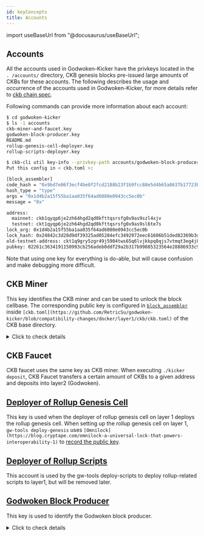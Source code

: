 ```yaml
---
id: keyConcepts
title: Accounts
---
```

import useBaseUrl from "@docusaurus/useBaseUrl";

## Accounts

All the accounts used in Godwoken-Kicker have the privkeys located in the `. /accounts/` directory, CKB genesis blocks pre-issued large amounts of CKBs for these accounts. The following describes the usage and occurrence of the accounts used in Godwoken-Kicker, for more details refer to [ckb chain spec](https://github.com/RetricSu/godwoken-kicker/blob/compatibility-changes/docker/layer1/ckb/specs/dev.toml). 

Following commands can provide more information about each account:

```bash
$ cd godwoken-kicker
$ ls -1 accounts
ckb-miner-and-faucet.key
godwoken-block-producer.key
README.md
rollup-genesis-cell-deployer.key
rollup-scripts-deployer.key

$ ckb-cli util key-info --privkey-path accounts/godwoken-block-producer.key
Put this config in < ckb.toml >:

[block_assembler]
code_hash = "0x9bd7e06f3ecf4be0f2fcd2188b23f1b9fcc88e5d4b65a8637b17723bbda3cce8"
hash_type = "type"
args = "0x1d4b2a15f55ba1aa035f64ad6080e0943cc5ec0b"
message = "0x"

address:
  mainnet: ckb1qyqp6je2zh64hgd2qd0kfttqsrsfg0x9as9szl4xjv
  testnet: ckt1qyqp6je2zh64hgd2qd0kfttqsrsfg0x9as9sl6te7s
lock_arg: 0x1d4b2a15f55ba1aa035f64ad6080e0943cc5ec0b
lock_hash: 0x24842c3d28d9df39325ad05284efc3492972eec61606b51ded82369b3de72f04
old-testnet-address: ckt1q9gry5zgr49j5904tws65q6lvjkkpq8qjs7vtmqt3eg4j8
pubkey: 02261c3634191150993cb256adeb0ddf29a2b317b99885323564e28886933c9099
```

Note that using one key for everything is do-able, but will cause confusion and make debugging more difficult.

## CKB Miner

This key identifies the CKB miner and can be used to unlock the block cellbase. The corresponding public key is configured in [`block_assembler`](https://github.com/RetricSu/godwoken-kicker/blob/compatibility-changes/docker/layer1/ckb/ckb.toml#L143-L147) inside `[ckb.toml](https://github.com/RetricSu/godwoken-kicker/blob/compatibility-changes/docker/layer1/ckb/ckb.toml)` of the CKB base directory.

<details><summary>Click to check details</summary>

```bash
$ cd godwoken-kicker/docker/layer1/ckb/
$ cat ckb.toml
# Config generated by `ckb init --chain dev`

data_dir = "data"

[chain]
# Choose the kind of chains to run, possible values:
# - { file = "specs/dev.toml" }
# - { bundled = "specs/testnet.toml" }
# - { bundled = "specs/mainnet.toml" }
spec = { file = "specs/dev.toml" }

[logger]
filter = "info"
color = true
log_to_file = true
log_to_stdout = true

[sentry]
# set to blank to disable sentry error collection
dsn = ""
# if you are willing to help us to improve,
# please leave a way to contact you when we have troubles to reproduce the errors.
# org_contact = ""

# # **Experimental** Monitor memory changes.
# [memory_tracker]
# # Seconds between checking the process, 0 is disable, default is 0.
# interval = 600

[db]
# The capacity of RocksDB cache, which caches uncompressed data blocks, indexes and filters, default is 128MB.
# Rocksdb will automatically create and use an 8MB internal cache if you set this value to 0.
# To turning off cache, you need to set this value to 0 and set `no_block_cache = true` in the options_file,
# however, we strongly discourage this setting, it may lead to severe performance degradation.
cache_size = 134217728

# Provide an options file to tune RocksDB for your workload and your system configuration.
# More details can be found in [the official tuning guide](https://github.com/facebook/rocksdb/wiki/RocksDB-Tuning-Guide).
options_file = "default.db-options"

[network]
listen_addresses = ["/ip4/0.0.0.0/tcp/8115"]
### Specify the public and routable network addresses
# public_addresses = []

# Node connects to nodes listed here to discovery other peers when there's no local stored peers.
# When chain.spec is changed, this usually should also be changed to the bootnodes in the new chain.
bootnodes = []

### Whitelist-only mode
# whitelist_only = false
### Whitelist peers connecting from the given IP addresses
# whitelist_peers = []
### Enable `SO_REUSEPORT` feature to reuse port on Linux, not supported on other OS yet
# reuse_port_on_linux = true

max_peers = 125
max_outbound_peers = 8
# 2 minutes
ping_interval_secs = 120
# 20 minutes
ping_timeout_secs = 1200
connect_outbound_interval_secs = 15
# If set to true, try to register upnp
upnp = false
# If set to true, network service will add discovered local address to peer store, it's helpful for private net development
discovery_local_address = true
# If set to true, random cleanup when there are too many inbound nodes
# Ensure that itself can continue to serve as a bootnode node
bootnode_mode = false

[rpc]
# By default RPC only binds to localhost, thus it only allows accessing from the same machine.
#
# Allowing arbitrary machines to access the JSON-RPC port is dangerous and strongly discouraged.
# Please strictly limit the access to only trusted machines.
listen_address = "0.0.0.0:8114"

# Default is 10MiB = 10 * 1024 * 1024
max_request_body_size = 10485760

# List of API modules: ["Net", "Pool", "Miner", "Chain", "Stats", "Subscription", "Experiment", "Debug"]
modules = ["Net", "Pool", "Miner", "Chain", "Stats", "Subscription", "Experiment", "Debug"]

reject_ill_transactions = true

# By default deprecated rpc methods are disabled.
enable_deprecated_rpc = false

[tx_pool]
max_mem_size = 20_000_000 # 20mb
max_cycles = 200_000_000_000
min_fee_rate = 1_000 # shannons/KB
max_tx_verify_cycles = 70_000_000
max_ancestors_count = 25

[store]
header_cache_size          = 4096
cell_data_cache_size       = 128
block_proposals_cache_size = 30
block_tx_hashes_cache_size = 30
block_uncles_cache_size    = 30

# [notifier]
# # Execute command when the new tip block changes, first arg is block hash.
# new_block_notify_script = "your_new_block_notify_script.sh"
# # Execute command when node received an network alert, first arg is alert message string.
# network_alert_notify_script = "your_network_alert_notify_script.sh"

# Set the lock script to protect mined CKB.
#
# CKB uses CS architecture for miner. Miner process (ckb miner) gets block
# template from the Node process (ckb run) via RPC. Thus the lock script is
# configured in ckb.toml instead of ckb-miner.toml, and the config takes effect
# after restarting Node process.
#
# The `code_hash` identifies different cryptography algorithm. Read the manual
# of the lock script provider about how to generate this config.
#
# CKB provides an secp256k1 implementation, it requires a hash on the
# compressed public key. The hash algorithm is blake2b, with personal
# "ckb-default-hash". The first 160 bits (20 bytes) are used as the only arg.
#
# You can use any tool you trust to generate a Bitcoin private key and public
# key pair, which can be used in CKB as well. CKB CLI provides the function for
# you to convert the public key into block assembler configuration parameters.
#
# Here is an example using ckb-cli to generate an account, this command will
# print the block assembler args(lock_arg) to screen:
#
#     ckb-cli account new
#
# If you already have a raw secp256k1 private key, you can get the lock_arg by:
#
#     ckb-cli util key-info --privkey-path <privkey-path>
#
# The command `ckb init` also accepts options to generate the block assembler
# directly. See `ckb init --help` for details.
#
#     ckb init <lock_arg>
#
# secp256k1_blake160_sighash_all example:
[block_assembler]
code_hash = "0x9bd7e06f3ecf4be0f2fcd2188b23f1b9fcc88e5d4b65a8637b17723bbda3cce8"
args = "0xa1db2eef3f29f3ef6f86c8d2a0772c705c449f4a"
hash_type = "type"
message = "0x"
```
</details>

## CKB Faucet

CKB faucet uses the same key as CKB miner. When executing `./kicker deposit`, CKB Faucet transfers a certain amount of CKBs to a given address and deposits into layer2 (Godwoken).

## [Deployer of Rollup Genesis Cell](https://github.com/RetricSu/godwoken-kicker/blob/compatibility-changes/accounts/godwoken-block-producer.key)

This key is used when the deployer of rollup genesis cell on layer 1 deploys the rollup genesis cell. When setting up the rollup genesis cell on layer 1, `gw-tools deploy-genesis` uses `[Omnilock](https://blog.cryptape.com/omnilock-a-universal-lock-that-powers-interoperability-1)` to [record the public key](https://github.com/nervosnetwork/godwoken/blob/c18807b5cfaa961c230e15e3a381570c324db6f8/crates/tools/src/deploy_genesis.rs#L428-L448).

## [Deployer of Rollup Scripts](https://github.com/RetricSu/godwoken-kicker/blob/compatibility-changes/accounts/rollup-scripts-deployer.key)

This account is used by the gw-tools deploy-scripts to deploy rollup-related scripts to layer1, but will be removed later. 

## [Godwoken Block Producer](https://github.com/RetricSu/godwoken-kicker/blob/compatibility-changes/accounts/godwoken-block-producer.key)

This key is used to identify the Godwoken block producer.

<details> <summary>Click to check details</summary>

```bash
[block_producer.wallet_config]
privkey_path = '/godwoken-block-producer.key'

[block_producer.wallet_config.lock]
code_hash = '0x9bd7e06f3ecf4be0f2fcd2188b23f1b9fcc88e5d4b65a8637b17723bbda3cce8'
hash_type = 'type'
args = '0x952809177232d0dba355ba5b6f4eaca39cc57746'
```
</details>
